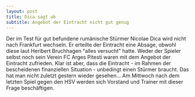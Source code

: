 ```yaml
---
layout: post
title: Dica sagt ab
subtitle: Angebot der Eintracht nicht gut genug
---
```


Der im Test für gut befundene rumänische Stürmer Nicolae Dica wird nicht nach Frankfurt wechseln. Er erteilte der Eintracht eine Absage, obwohl diese laut Heribert Bruchhagen "alles versucht" hatte. Weder der Spieler selbst noch sein Verein FC Arges Pitesti waren mit dem Angebot der Eintracht zufrieden. Klar ist aber, dass die Eintracht - im Rahmen der bescheidenen finanziellen Situation - unbedingt einen Stürmer braucht. Das hat man nicht zuletzt gestern wieder gesehen... Am Mittwoch nach dem letzten Spiel gegen den HSV werden sich Vorstand und Trainer mit dieser Frage beschäftigen.



